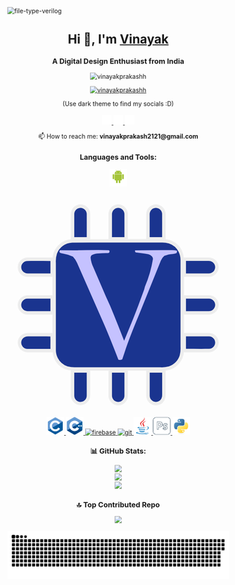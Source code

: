 ![file-type-verilog](https://github.com/user-attachments/assets/a380f1d4-0ace-472d-a41f-d0d181bc98ee)<h1 align="center">Hi 👋, I'm <a href="https://github.com/VinayakPrakashh">Vinayak</a></h1>
<h3 align="center">A Digital Design Enthusiast from India</h3>

<p align="center"> 
  <img src="https://komarev.com/ghpvc/?username=vinayakprakashh&label=Profile%20views&color=0e75b6&style=flat" alt="vinayakprakashh" />
</p>

<p align="center"> 
  <a href="https://github.com/ryo-ma/github-profile-trophy">
    <img src="https://github-profile-trophy.vercel.app/?username=vinayakprakashh" alt="vinayakprakashh" />
  </a>
</p>

<p align="center">
  (Use dark theme to find my socials :D) <br />
  <br />
  <a href="https://linkedin.com/in/vinayak-prakash-22383124a" target="_blank">
    <img alt="Vinayak | LinkedIn" width="22px" src="https://github.com/Aakarsh-B/trying-repos/blob/master/linkedin.svg" />
  </a>

  <a href="https://www.instagram.com/vinayak_prakash_yt?utm_source=qr&igsh=azhiemVjNHpsbGlj" target="_blank">
    <img alt="Vinayak | Instagram" width="22px" src="https://github.com/Aakarsh-B/trying-repos/blob/master/insta.svg" />
  </a>

  <a href="https://x.com/vinayakprakash0?t=T7AjUhbmWno3c8OUuDYS0w&s=08" target="_blank">
    <img alt="Vinayak | Twitter" width="22px" src="https://github.com/Aakarsh-B/trying-repos/blob/master/twitter.svg" />
  </a>
</p>


<p align="center">📫 How to reach me: <strong>vinayakprakash2121@gmail.com</strong></p>

<h3 align="center">Languages and Tools:</h3>
<p align="center">
  <a href="https://developer.android.com" target="_blank" rel="noreferrer">
    <img src="https://raw.githubusercontent.com/devicons/devicon/master/icons/android/android-original-wordmark.svg" alt="android" width="40" height="40"/>
  </a>
<p align="center">
  <a href="https://developer.android.com" target="_blank" rel="noreferrer">
    <svg viewBox="0 0 32 32" xmlns="http://www.w3.org/2000/svg"><path d="m29.007 17.4h.037a1.449 1.449 0 0 0 .938-.316 1.473 1.473 0 0 0 .519-1.031v-.153a1.413 1.413 0 0 0 -1.376-1.3h-.009c-.687 0-1.374 0-2.062 0h-1.554v-2.644h3.513.034a1.411 1.411 0 0 0 1.453-1.356v-.09-.032a1.412 1.412 0 0 0 -.646-1.1 1.455 1.455 0 0 0 -.835-.225h-3.563a2.96 2.96 0 0 0 -.278-1.034 2.909 2.909 0 0 0 -1.7-1.461 2.684 2.684 0 0 0 -.629-.13v-1.581c0-.69 0-1.38 0-2.063a1.414 1.414 0 0 0 -1.368-1.384h-.116a1.4 1.4 0 0 0 -1.319 1.388q0 1.154 0 2.306v1.306h-2.646v-1.519c0-.7 0-1.4 0-2.087a1.41 1.41 0 0 0 -1.347-1.394h-.153a1.408 1.408 0 0 0 -1.3 1.383v2.064 1.561q-1.319 0-2.639 0v-1.62c0-.666 0-1.332 0-1.989a1.366 1.366 0 0 0 -.4-.975 1.4 1.4 0 0 0 -.984-.424h-.077a1.41 1.41 0 0 0 -1.341 1.381v2.049 1.6a2.933 2.933 0 0 0 -2.466 1.9 2.878 2.878 0 0 0 -.161.726h-1.575c-.693 0-1.386 0-2.073 0h-.008a1.413 1.413 0 0 0 -1.376 1.344v.095a1.417 1.417 0 0 0 .575 1.091 1.463 1.463 0 0 0 .887.273h.017 3.522v2.641h-1.553c-.686 0-1.375 0-2.057 0a1.428 1.428 0 0 0 -1.391 1.313v.187a1.4 1.4 0 0 0 1.386 1.3h2.135 1.479v2.65h-.292c-.613-.007-1.226 0-1.838 0h-1.283a1.633 1.633 0 0 0 -.918.211 1.437 1.437 0 0 0 -.669 1.139v.1a1.417 1.417 0 0 0 1.375 1.337h.005q.645 0 1.29 0h2.376a2.832 2.832 0 0 0 1.978 2.5 2.712 2.712 0 0 0 .631.128v1.62 2.025a1.4 1.4 0 1 0 2.8-.092v-3.527h2.645v3.516a1.414 1.414 0 0 0 1.347 1.493h.153a1.411 1.411 0 0 0 1.3-1.385q.006-1.066 0-2.131v-1.484h2.644v3.6a1.423 1.423 0 0 0 1.356 1.4h.119a1.408 1.408 0 0 0 1.16-.741 1.643 1.643 0 0 0 .167-.833v-3.452a2.671 2.671 0 0 0 .62-.128 2.928 2.928 0 0 0 1.886-1.888 2.834 2.834 0 0 0 .123-.613h1.581 2.057.008a1.422 1.422 0 0 0 1.379-1.364v-.118a1.409 1.409 0 0 0 -1.382-1.318c-.718 0-1.436 0-2.154 0h-1.464v-2.645z" fill="#c5c5c5" opacity=".3"/><g fill="#1a348f"><path d="m10.515 2h.056a.91.91 0 0 1 .886.893c.006 1.108 0 2.216 0 3.324-.6 0-1.2 0-1.8 0 0-1.111 0-2.222 0-3.333a.907.907 0 0 1 .858-.884z"/><path d="m15.937 2h.116a.912.912 0 0 1 .846.889c.006 1.109 0 2.219 0 3.329h-1.799c0-1.11 0-2.22 0-3.33a.911.911 0 0 1 .837-.888z"/><path d="m21.392 2h.089a.907.907 0 0 1 .859.881c.007 1.112 0 2.225 0 3.337h-1.8c0-1.109 0-2.217 0-3.326a.912.912 0 0 1 .852-.892z"/><path d="m2 10.518a.908.908 0 0 1 .882-.859c1.112-.007 2.223 0 3.334 0q0 .9 0 1.8c-1.079 0-2.158 0-3.237 0a.983.983 0 0 1 -.6-.173.924.924 0 0 1 -.379-.715z"/><path d="m25.786 9.655h3.233a1 1 0 0 1 .561.143.924.924 0 0 1 .42.716v.058a.933.933 0 0 1 -.3.651.957.957 0 0 1 -.677.234c-1.079 0-2.158 0-3.237 0q0-.901 0-1.802z"/><path d="m2 15.944a.913.913 0 0 1 .888-.842c1.109-.007 2.219 0 3.328 0q0 .9 0 1.8c-1.109 0-2.217 0-3.326 0a.915.915 0 0 1 -.89-.839z"/><path d="m25.786 15.1h3.326a.914.914 0 0 1 .889.835v.117a.946.946 0 0 1 -.331.641.973.973 0 0 1 -.651.207h-3.233q-.001-.9 0-1.8z"/><path d="m2.433 20.678a1.121 1.121 0 0 1 .643-.136c1.043.006 2.086-.006 3.129.006.028.6 0 1.2.012 1.8-1.11 0-2.221 0-3.331 0a.911.911 0 0 1 -.886-.865v-.083a.925.925 0 0 1 .433-.722z"/><path d="m25.786 20.543h3.324a.914.914 0 0 1 .89.847v.09a.911.911 0 0 1 -.888.859c-1.109.007-2.218 0-3.326 0 0-.596-.001-1.196 0-1.796z"/><path d="m9.656 25.781h1.8v3.243a.957.957 0 0 1 -.235.677.931.931 0 0 1 -.653.3h-.052a.907.907 0 0 1 -.86-.882c-.005-1.113.002-2.225 0-3.338z"/><path d="m15.1 25.781h1.8v3.33a.914.914 0 0 1 -.836.889h-.116a.94.94 0 0 1 -.619-.306.962.962 0 0 1 -.228-.673q-.001-1.621-.001-3.24z"/><path d="m20.547 29.106c0-1.108 0-2.217 0-3.325h1.8v3.144a1.178 1.178 0 0 1 -.105.59.92.92 0 0 1 -.756.484h-.086a.911.911 0 0 1 -.853-.893z"/><path d="m24.732 8.349a2.429 2.429 0 0 0 -1.422-1.218 3.245 3.245 0 0 0 -1.056-.131c-4.3.008-8.6-.011-12.905.01a2.436 2.436 0 0 0 -2.192 1.596 3.611 3.611 0 0 0 -.157 1.328q0 6.25 0 12.5a2.673 2.673 0 0 0 .268 1.219 2.431 2.431 0 0 0 1.42 1.217 3.756 3.756 0 0 0 1.239.13h12.143a3.762 3.762 0 0 0 1.243-.127 2.429 2.429 0 0 0 1.562-1.573 3.8 3.8 0 0 0 .125-1.229q0-6.25 0-12.5a2.686 2.686 0 0 0 -.268-1.222z"/></g><path d="m7.5 8.307.084-.2q.968 0 1.935.024h.394q.179 0 .394-.012.776-.036 2.807-.036.406 0 .788.006t.741.018a.234.234 0 0 1 .108.108l-.024.191q-.072.119-.358.119h-.1a10.3 10.3 0 0 0 -1.1.054 2.179 2.179 0 0 0 -1 .245.432.432 0 0 0 -.155.346 4.05 4.05 0 0 0 .394 1.4l1.818 4.217.634 1.4q.921 2.222 1.819 4.539.1.251.179.454l.8-1.959q.62-1.481 1.252-3.154l.823-2.246q.024-.072.131-.478a17.026 17.026 0 0 0 1.157-4 .561.561 0 0 0 -.161-.364 1.165 1.165 0 0 0 -.52-.3 7.723 7.723 0 0 0 -.932-.143l-.884-.108a.337.337 0 0 1 -.108-.2l.036-.1 3.87-.036h1.278a3.1 3.1 0 0 1 .885.084l.012.1a.641.641 0 0 1 -.072.251 2.449 2.449 0 0 1 -.526.119 3.6 3.6 0 0 0 -1.244.281 1.815 1.815 0 0 0 -.5.687l-3.134 7.765q-1.466 3.5-2.086 5.423l-.345 1.039a.531.531 0 0 1 -.263.1 1.383 1.383 0 0 1 -.3-.036q-1.422-3.676-2.318-5.681l-3.654-8.304a3.247 3.247 0 0 0 -.591-.89 5.463 5.463 0 0 0 -1.379-.424 4.347 4.347 0 0 1 -.466-.119.326.326 0 0 1 -.119-.18z" fill="#c5c2ff"/></svg>
  </a>
  <a href="https://www.cprogramming.com/" target="_blank" rel="noreferrer">
    <img src="https://raw.githubusercontent.com/devicons/devicon/master/icons/c/c-original.svg" alt="c" width="40" height="40"/>
  </a>
  <a href="https://www.w3schools.com/cpp/" target="_blank" rel="noreferrer">
    <img src="https://raw.githubusercontent.com/devicons/devicon/master/icons/cplusplus/cplusplus-original.svg" alt="cplusplus" width="40" height="40"/>
  </a>
  <a href="https://firebase.google.com/" target="_blank" rel="noreferrer">
    <img src="https://www.vectorlogo.zone/logos/firebase/firebase-icon.svg" alt="firebase" width="40" height="40"/>
  </a>
  <a href="https://git-scm.com/" target="_blank" rel="noreferrer">
    <img src="https://www.vectorlogo.zone/logos/git-scm/git-scm-icon.svg" alt="git" width="40" height="40"/>
  </a>
  <a href="https://www.java.com" target="_blank" rel="noreferrer">
    <img src="https://raw.githubusercontent.com/devicons/devicon/master/icons/java/java-original.svg" alt="java" width="40" height="40"/>
  </a>
  <a href="https://www.photoshop.com/en" target="_blank" rel="noreferrer">
    <img src="https://raw.githubusercontent.com/devicons/devicon/master/icons/photoshop/photoshop-line.svg" alt="photoshop" width="40" height="40"/>
  </a>
  <a href="https://www.python.org" target="_blank" rel="noreferrer">
    <img src="https://raw.githubusercontent.com/devicons/devicon/master/icons/python/python-original.svg" alt="python" width="40" height="40"/>
  </a>
</p>

<h3 align="center">📊 GitHub Stats:</h3>
<p align="center">
  <img src="https://github-readme-stats.vercel.app/api?username=VinayakPrakashh&theme=dark&hide_border=true&include_all_commits=false&count_private=false" /><br/>
  <img src="https://nirzak-streak-stats.vercel.app/?user=VinayakPrakashh&theme=dark&hide_border=true" /><br/>
  <img src="https://github-readme-stats.vercel.app/api/top-langs/?username=VinayakPrakashh&theme=dark&hide_border=true&include_all_commits=false&count_private=false&layout=compact" />
</p>

<h3 align="center">🔝 Top Contributed Repo</h3>
<p align="center">
  <img src="https://github-contributor-stats.vercel.app/api?username=VinayakPrakashh&limit=5&theme=dark&combine_all_yearly_contributions=true" />
</p>
<img src="https://raw.githubusercontent.com/VinayakPrakashh/VinayakPrakashh/output/snake.svg" alt="Snake animation" />

###

